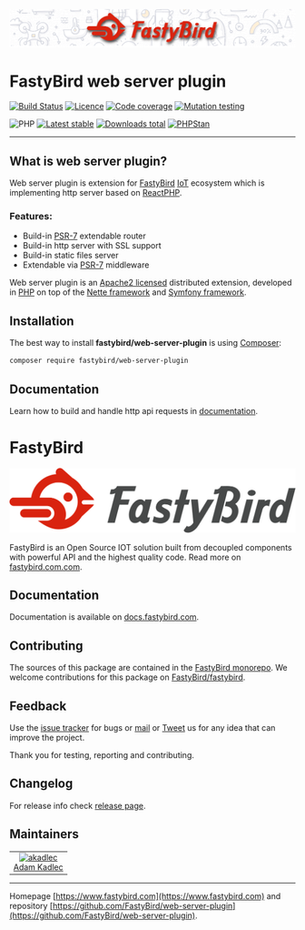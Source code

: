 <p align="center">
	<img src="https://github.com/fastybird/.github/blob/main/assets/repo_title.png?raw=true" alt="FastyBird"/>
</p>

# FastyBird web server plugin

[![Build Status](https://img.shields.io/github/actions/workflow/status/FastyBird/web-server-plugin/ci.yaml?style=flat-square)](https://github.com/FastyBird/web-server-plugin/actions)
[![Licence](https://img.shields.io/github/license/FastyBird/web-server-plugin?style=flat-square)](https://github.com/FastyBird/web-server-plugin/blob/main/LICENSE.md)
[![Code coverage](https://img.shields.io/coverallsCoverage/github/FastyBird/web-server-plugin?style=flat-square)](https://coveralls.io/r/FastyBird/web-server-plugin)
[![Mutation testing](https://img.shields.io/endpoint?style=flat-square&url=https%3A%2F%2Fbadge-api.stryker-mutator.io%2Fgithub.com%2FFastyBird%2Fweb-server-plugin%2Fmain)](https://dashboard.stryker-mutator.io/reports/github.com/FastyBird/web-server-plugin/main)

![PHP](https://badgen.net/packagist/php/FastyBird/web-server-plugin?cache=300&style=flat-square)
[![Latest stable](https://badgen.net/packagist/v/FastyBird/web-server-plugin/latest?cache=300&style=flat-square)](https://packagist.org/packages/FastyBird/web-server-plugin)
[![Downloads total](https://badgen.net/packagist/dt/FastyBird/web-server-plugin?cache=300&style=flat-square)](https://packagist.org/packages/FastyBird/web-server-plugin)
[![PHPStan](https://img.shields.io/badge/PHPStan-enabled-brightgreen.svg?style=flat-square)](https://github.com/phpstan/phpstan)

***

## What is web server plugin?

Web server plugin is extension for [FastyBird](https://www.fastybird.com) [IoT](https://en.wikipedia.org/wiki/Internet_of_things) ecosystem
which is implementing http server based on [ReactPHP](https://github.com/reactphp/http).

### Features:

- Build-in [PSR-7](http://www.php-fig.org/psr/psr-7/) extendable router
- Build-in http server with SSL support
- Build-in static files server
- Extendable via [PSR-7](http://www.php-fig.org/psr/psr-7/) middleware

Web server plugin is an [Apache2 licensed](http://www.apache.org/licenses/LICENSE-2.0) distributed extension, developed
in [PHP](https://www.php.net) on top of the [Nette framework](https://nette.org) and [Symfony framework](https://symfony.com).

## Installation

The best way to install **fastybird/web-server-plugin** is using [Composer](http://getcomposer.org/):

```sh
composer require fastybird/web-server-plugin
```

## Documentation

Learn how to build and handle http api requests
in [documentation](https://github.com/FastyBird/web-server-plugin/blob/main/docs/index.md).

# FastyBird

<p align="center">
	<img src="https://github.com/fastybird/.github/blob/main/assets/fastybird_row.svg?raw=true" alt="FastyBird"/>
</p>

FastyBird is an Open Source IOT solution built from decoupled components with powerful API and the highest quality code. Read more on [fastybird.com.com](https://www.fastybird.com).

## Documentation

Documentation is available on [docs.fastybird.com](https://docs.fastybird.com).

## Contributing

The sources of this package are contained in the [FastyBird monorepo](https://github.com/FastyBird/fastybird). We welcome contributions for this package on [FastyBird/fastybird](https://github.com/FastyBird/).

## Feedback

Use the [issue tracker](https://github.com/FastyBird/fastybird/issues) for bugs
or [mail](mailto:code@fastybird.com) or [Tweet](https://twitter.com/fastybird) us for any idea that can improve the
project.

Thank you for testing, reporting and contributing.

## Changelog

For release info check [release page](https://github.com/FastyBird/fastybird/releases).

## Maintainers

<table>
	<tbody>
		<tr>
			<td align="center">
				<a href="https://github.com/akadlec">
					<img alt="akadlec" width="80" height="80" src="https://avatars3.githubusercontent.com/u/1866672?s=460&amp;v=4" />
				</a>
				<br>
				<a href="https://github.com/akadlec">Adam Kadlec</a>
			</td>
		</tr>
	</tbody>
</table>

***
Homepage [https://www.fastybird.com](https://www.fastybird.com) and
repository [https://github.com/FastyBird/web-server-plugin](https://github.com/FastyBird/web-server-plugin).
